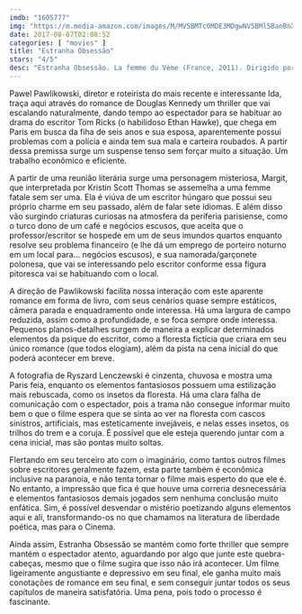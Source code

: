```yaml
---
imdb: "1605777"
img: "https://m.media-amazon.com/images/M/MV5BMTc0MDE3MDgwNV5BMl5BanBnXkFtZTcwOTg3NTA5Nw@@._V1_SY150_CR0,0,101,150_.jpg"
date: 2017-08-07T02:08:52
categories: [ "movies" ]
title: "Estranha Obsessão"
stars: "4/5"
desc: "Estranha Obsessão. La femme du Vème (France, 2011). Dirigido por Pawel Pawlikowski. Escrito por Douglas Kennedy, Pawel Pawlikowski. Com Ethan Hawke (Tom Ricks), Kristin Scott Thomas (Margit), Joanna Kulig (Ania), Samir Guesmi (Sezer), Delphine Chuillot (Nathalie), Julie Papillon (Chloé), Geoffrey Carey (Laurent), Mamadou Minte (Omar), Mohamed Aroussi (Moussa)."
---
```

Pawel Pawlikowski, diretor e roteirista do mais recente e interessante Ida, traça aqui através do romance de Douglas Kennedy um thriller que vai escalando naturalmente, dando tempo ao espectador para se habituar ao drama do escritor Tom Ricks (o habilidoso Ethan Hawke), que chega em Paris em busca da fiha de seis anos e sua esposa, aparentemente possui problemas com a polícia e ainda tem sua mala e carteira roubados. A partir dessa premissa surge um suspense tenso sem forçar muito a situação. Um trabalho econômico e eficiente.

A partir de uma reunião literária surge uma personagem misteriosa, Margit, que interpretada por Kristin Scott Thomas se assemelha a uma femme fatale sem ser uma. Ela é viúva de um escritor húngaro que possui seu próprio charme em seu passado, além de falar sete idiomas. E além disso vão surgindo criaturas curiosas na atmosfera da periferia parisiense, como o turco dono de um café e negócios escusos, que aceita que o professor/escritor se hospede em um de seus imundos quartos enquanto resolve seu problema financeiro (e lhe dá um emprego de porteiro noturno em um local para... negócios escusos), e sua namorada/garçonete polonesa, que vai se interessando pelo escritor conforme essa figura pitoresca vai se habituando com o local.

A direção de Pawlikowski facilita nossa interação com este aparente romance em forma de livro, com seus cenários quase sempre estáticos, câmera parada e enquadramento onde interessa. Há uma largura de campo reduzida, assim como a profundidade, e se foca sempre onde interessa. Pequenos planos-detalhes surgem de maneira a explicar determinados elementos da psique do escritor, como a floresta fictícia que criara em seu único romance (que todos elogiam), além da pista na cena inicial do que poderá acontecer em breve.

A fotografia de Ryszard Lenczewski é cinzenta, chuvosa e mostra uma Paris feia, enquanto os elementos fantasiosos possuem uma estilização mais rebuscada, como os insetos da floresta. Há uma clara falha de comunicação com o espectador, pois a trama não consegue informar muito bem o que o filme espera que se sinta ao ver na floresta com cascos sinistros, artificiais, mas esteticamente invejáveis, e nelas esses insetos, os trilhos do trem e a coruja. É possível que ele esteja querendo juntar com a cena inicial, mas são pontas muito soltas.

Flertando em seu terceiro ato com o imaginário, como tantos outros filmes sobre escritores geralmente fazem, esta parte também é econômica inclusive na paranoia, e não tenta tornar o filme mais esperto do que ele é. No entanto, a impressão que fica é que houve uma correria desnecessária e elementos fantasiosos demais jogados sem nenhuma conclusão muito enfática. Sim, é possível desvendar o mistério poetizando alguns elementos aqui e ali, transformando-os no que chamamos na literatura de liberdade poética, mas para o Cinema.

Ainda assim, Estranha Obsessão se mantém como forte thriller que sempre mantém o espectador atento, aguardando por algo que junte este quebra-cabeças, mesmo que o filme sugira que isso não irá acontecer. Um filme ligeiramente angustiante e depressivo em seu final, ele ganha muito mais conotações de romance em seu final, e sem conseguir juntar todos os seus capítulos de maneira satisfatória. Uma pena, pois todo o processo é fascinante.

